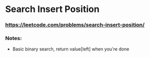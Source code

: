 # Search Insert Position

### https://leetcode.com/problems/search-insert-position/

### Notes:

* Basic binary search, return value[left] when you're done